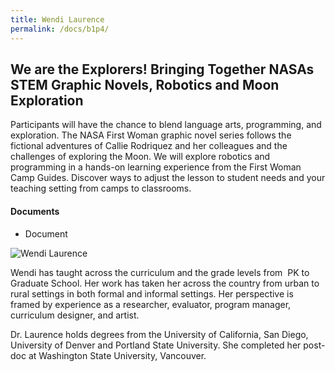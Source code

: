 ```yaml
---
title: Wendi Laurence
permalink: /docs/b1p4/
---
```


## We are the Explorers! Bringing Together NASAs STEM Graphic Novels, Robotics and Moon Exploration

Participants will have the chance to blend language arts, programming, and exploration. The NASA First Woman graphic novel series follows the fictional adventures of Callie Rodriquez and her colleagues and the challenges of exploring the Moon. We will explore robotics and programming in a hands-on learning experience from the First Woman Camp Guides. Discover ways to adjust the lesson to student needs and your teaching setting from camps to classrooms. 

#### Documents
 - Document

![Wendi Laurence](../monday/breakout1/images/wendi.jpg)

Wendi has taught across the curriculum and the grade levels from  PK to Graduate School. Her work has taken her across the country from urban to rural settings in both formal and informal settings. Her perspective is framed by experience as a researcher, evaluator, program manager, curriculum designer, and artist.

Dr. Laurence holds degrees from the University of California, San Diego, University of Denver and Portland State University. She completed her post-doc at Washington State University, Vancouver. 
